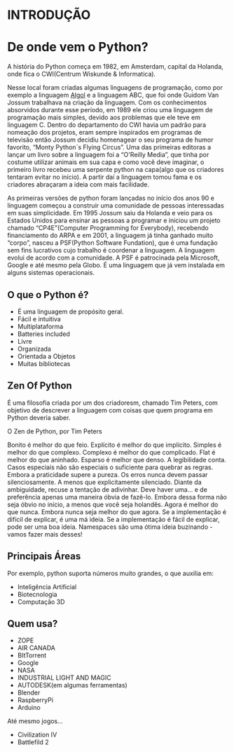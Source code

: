 # INTRODUÇÃO

# De onde vem o Python?

A história do Python começa em 1982, em Amsterdam, capital da Holanda, onde fica o CWI(Centrum Wiskunde & Informatica).

Nesse local foram criadas algumas linguagens de programação, como por exemplo a linguagem [Algol](https://www.google.com/search?q=algol+linguagem&rlz=1C1CHBD_pt-PTBR873BR874&sxsrf=AOaemvKGo4ycLH8rWR9OyMmsj18H8rBJ7A%3A1640450710567&ei=lkrHYdGPIoDY1sQPvOiU2As&oq=algol+&gs_lcp=Cgdnd3Mtd2l6EAEYADIECAAQQzIECAAQQzIECAAQQzIFCAAQgAQyBQgAEIAEMgQIABBDMgUIABCABDIFCAAQgAQyBAgAEEMyBQgAEIAEOgQIABBHOgcIABBHELADOgcIABCwAxBDSgQIQRgASgQIRhgAUMQGWMQGYN4UaAFwA3gAgAGgAYgBoAGSAQMwLjGYAQCgAQHIAQrAAQE&sclient=gws-wiz) e a linguagem ABC, que foi onde Guidom Van Jossum trabalhava na criação da linguagem. Com os conhecimentos absorvidos durante esse período, em 1989 ele criou uma linguagem de programação mais simples, devido aos problemas que ele teve em linguagem C. Dentro do departamento do CWI havia um padrão para nomeação dos projetos, eram sempre inspirados em programas de televisão então Jossum decidiu homenagear o seu programa de humor favorito, “Monty Python´s Flying Circus”. Uma das primeiras editoras a lançar um livro sobre a linguagem foi a “O'Reilly Media”, que tinha por costume utilizar animais em sua capa e como você deve imaginar, o primeiro livro recebeu uma serpente python na capa(algo que os criadores tentaram evitar no início). A partir daí a linguagem tomou fama e os criadores abraçaram a ideia com mais facilidade.

As primeiras versões de python foram lançadas no início dos anos 90 e linguagem começou a construir uma comunidade de pessoas interessadas em suas simplicidade. Em 1995 Jossum saiu da Holanda e veio para os Estados Unidos para ensinar as pessoas a programar e iniciou um projeto chamado “CP4E”(Computer Programming for Everybody), recebendo financiamento do ARPA e em 2001, a linguagem já tinha ganhado muito “corpo”, nasceu a PSF(Python Software Fundation), que é uma fundação sem fins lucrativos cujo trabalho é coordenar a linguagem. A linguagem evolui de acordo com a comunidade. A PSF é patrocinada pela Microsoft, Google e até mesmo pela Globo. É uma linguagem que já vem instalada em alguns sistemas operacionais. 

## O que o Python é?

- É uma linguagem de propósito geral.
- Fácil e intuitiva
- Multiplataforma
- Batteries included
- Livre
- Organizada
- Orientada a Objetos
- Muitas bibliotecas

## Zen Of Python

É uma filosofia criada por um dos criadoresm, chamado Tim Peters, com objetivo de descrever a linguagem com coisas que quem programa em Python deveria saber.

O Zen de Python, por Tim Peters

Bonito é melhor do que feio.
Explícito é melhor do que implícito.
Simples é melhor do que complexo.
Complexo é melhor do que complicado.
Flat é melhor do que aninhado.
Esparso é melhor que denso.
A legibilidade conta.
Casos especiais não são especiais o suficiente para quebrar as regras.
Embora a praticidade supere a pureza.
Os erros nunca devem passar silenciosamente.
A menos que explicitamente silenciado.
Diante da ambiguidade, recuse a tentação de adivinhar.
Deve haver uma... e de preferência apenas uma maneira óbvia de fazê-lo.
Embora dessa forma não seja óbvio no início, a menos que você seja holandês.
Agora é melhor do que nunca.
Embora nunca seja melhor do que agora.
Se a implementação é difícil de explicar, é uma má ideia.
Se a implementação é fácil de explicar, pode ser uma boa ideia.
Namespaces são uma ótima ideia buzinando - vamos fazer mais desses!

## Principais Áreas

Por exemplo, python suporta números muito grandes, o que auxilia em:

- Inteligência Artificial
- Biotecnologia
- Computação 3D

## Quem usa?

- ZOPE
- AIR CANADA
- BItTorrent
- Google
- NASA
- INDUSTRIAL LIGHT AND MAGIC
- AUTODESK(em algumas ferramentas)
- Blender
- RaspberryPi
- Arduino

Até mesmo jogos...

- Civilization IV
- Battlefild 2